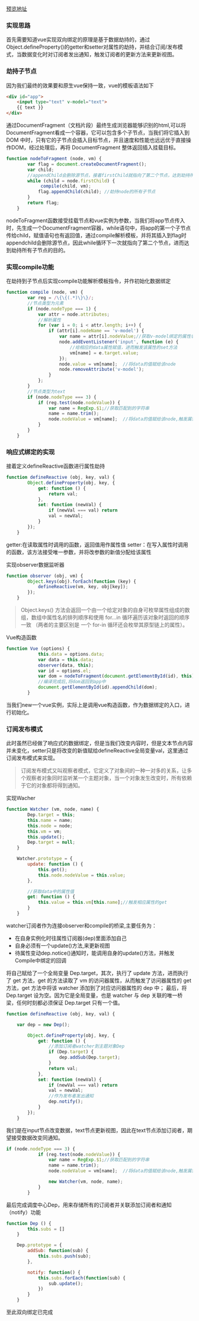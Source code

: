 [预览地址](https://ascend13.github.io/vue.js-Reactivity/)

### 实现思路
首先需要知道vue实现双向绑定的原理是基于数据劫持的，通过Object.defineProperty()的getter和setter对属性的劫持，并结合订阅/发布模式，当数据变化时对订阅者发出通知，触发订阅者的更新方法来更新视图。

### 劫持子节点
因为我们最终的效果要和原生vue保持一致，vue的模板语法如下
```html
<div id="app">
    <input type="text" v-model="text">
    {{ text }}
</div>
```
通过DocumentFragment（文档片段）最终生成浏览器能够识别的html,可以将DocumentFragment看成一个容器，它可以包含多个子节点，当我们将它插入到 DOM 中时，只有它的子节点会插入目标节点，并且速度和性能也远远优于直接操作DOM，经过处理后，再将 DocumentFragment 整体返回插入挂载目标。

```javascript
function nodeToFragment (node, vm) {
        var flag = document.createDocumentFragment();
        var child;
        //appendChild会删除源节点，接着firstChild就指向了第二个节点，达到劫持所有子节点的目的,赋值语句也有返回值
        while (child = node.firstChild) {
             compile(child, vm);
            flag.appendChild(child); //劫持node的所有子节点
        }
        return flag;
    }
```
nodeToFragment函数接受挂载节点和vue实例为参数，当我们将app节点传入时，先生成一个DocumentFragment容器，while语句中，将app的第一个子节点传给child，赋值语句也有返回值，通过compile解析模板，并将其插入到flag时appendchild会删除源节点，因此while循环下一次就指向了第二个节点，进而达到劫持所有子节点的目的。

### 实现compile功能
在劫持到子节点后实现compile功能解析模板指令，并作初始化数据绑定

```javascript
function compile (node, vm) {
        var reg = /\{\{(.*)\}\}/;
        //节点类型为元素
        if (node.nodeType === 1) {
            var attr = node.attributes;
            //解析属性
            for (var i = 0; i < attr.length; i++) {
                if (attr[i].nodeName == 'v-model') {
                    var name = attr[i].nodeValue;//获取v-model绑定的属性名
                    node.addEventListener('input', function (e) {
                        //给相应的data属性赋值，进而触发该属性的set方法
                        vm[name] = e.target.value;
                    });                
                    node.value = vm[name];  //将data的值赋给该node
                    node.removeAttribute('v-model');
                }
            };
        }
        //节点类型为text
        if (node.nodeType === 3) {
            if (reg.test(node.nodeValue)) {
                var name = RegExp.$1;//获取匹配到的字符串
                name = name.trim();
                node.nodeValue = vm[name];  //将data的值赋给该node,触发属性的get方法
            }
        }
    }
```

### 响应式绑定的实现
接着定义defineReactive函数进行属性劫持
```javascript
function defineReactive (obj, key, val) {
        Object.defineProperty(obj, key, {
            get: function () {
                return val;
            },
            set: function (newVal) {
                if (newVal === val) return
                val = newVal;
            }
        });
    }

```
getter:在读取属性时调用的函数，返回值用作属性值
setter：在写入属性时调用的函数，该方法接受唯一参数，并将改参数的新值分配给该属性

实现observer数据监听器
```javascript
function observer (obj, vm) {
        Object.keys(obj).forEach(function (key) {
            defineReactive(vm, key, obj[key]);
        });
    }
```
>Object.keys() 方法会返回一个由一个给定对象的自身可枚举属性组成的数组，数组中属性名的排列顺序和使用 for...in 循环遍历该对象时返回的顺序一致 （两者的主要区别是 一个 for-in 循环还会枚举其原型链上的属性）。

Vue构造函数
```javascript
function Vue (options) {
            this.data = options.data;
            var data = this.data;
            observer(data, this);
            var id = options.el;
            var dom = nodeToFragment(document.getElementById(id), this);
            //编译完成后,将dom返回到app中
            document.getElementById(id).appendChild(dom);
        }
```
当我们new一个vue实例，实际上是调用vue构造函数，作为数据绑定的入口，进行初始化。

### 订阅发布模式
此时虽然已经做了响应式的数据绑定，但是当我们改变内容时，但是文本节点内容并未变化，setter只是将改变的新值赋给defineReactive全局变量val，这里通过订阅发布模式来实现。
>订阅发布模式又叫观察者模式，它定义了对象间的一种一对多的关系，让多个观察者对象同时监听某一个主题对象，当一个对象发生改变时，所有依赖于它的对象都将得到通知。

实现Wacher
```javascript
function Watcher (vm, node, name) {
        Dep.target = this;
        this.name = name;
        this.node = node;
        this.vm = vm;
        this.update();
        Dep.target = null;
    }

    Watcher.prototype = {
        update: function () {
            this.get();
            this.node.nodeValue = this.value;
        },

        //获取data中的属性值
        get: function () {
            this.value = this.vm[this.name];//触发相应属性的get
        }
    }
```
watcher订阅者作为连接observer和compile的桥梁,主要任务为：
+ 在自身实例化时往属性订阅器(dep)里面添加自己
+ 自身必须有一个update()方法,来更新视图
+ 待属性变动dep.notice()通知时，能调用自身的update()方法，并触发Compile中绑定的回调

将自己赋给了一个全局变量 Dep.target，其次，执行了 update 方法，进而执行了 get 方法，get 的方法读取了 vm 的访问器属性，从而触发了访问器属性的 get 方法，get 方法中将该 watcher 添加到了对应访问器属性的 dep 中； 最后，将 Dep.target 设为空。因为它是全局变量，也是 watcher 与 dep 关联的唯一桥梁，任何时刻都必须保证 Dep.target 只有一个值。

```javascript
function defineReactive (obj, key, val) {

    var dep = new Dep();

        Object.defineProperty(obj, key, {
            get: function () {
                //添加订阅者watcher到主题对象Dep
                if (Dep.target) {
                    dep.addSub(Dep.target);
                }
                return val;
            },
            set: function (newVal) {
                if (newVal === val) return
                val = newVal;
                //作为发布者发出通知
                dep.notify();
            }
        });
    }
```
我们是在input节点改变数据，text节点更新视图，因此在text节点添加订阅者，期望接受数据改变同通知。
```javascript
if (node.nodeType === 3) {
            if (reg.test(node.nodeValue)) {
                var name = RegExp.$1;//获取匹配到的字符串
                name = name.trim();
                node.nodeValue = vm[name];  //将data的值赋给该node,触发属性的get方法

                new Watcher(vm, node, name);
            }
        }
```
最后完成调度中心Dep，用来存储所有的订阅者并关联添加订阅者和通知（notify）功能
```javascript
function Dep () {
        this.subs = []
    }

    Dep.prototype = {
        addSub: function(sub) {
            this.subs.push(sub);
        },

        notify: function() {
            this.subs.forEach(function(sub) {
                sub.update();
            })
        }
    }
```
至此双向绑定已完成